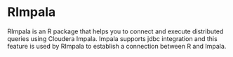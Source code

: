 # RImpala
RImpala is an R package that helps you to connect and execute distributed queries using Cloudera Impala. Impala supports jdbc integration and this feature is used by RImpala to establish a connection between R and Impala.
